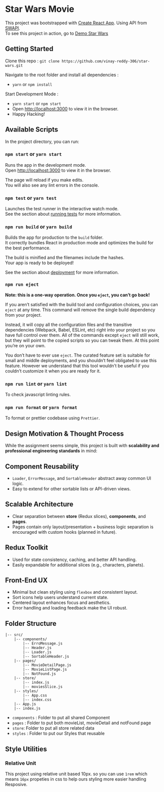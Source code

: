 # Star Wars Movie

This project was bootstrapped with [Create React App](https://github.com/facebook/create-react-app). Using API from [SWAPI](https://swapi.dev).<br>
To see this project in action, go to [Demo Star Wars](https://github.com/vinay-reddy-306/star-wars/)

## Getting Started

Clone this repo :
`git clone https://github.com/vinay-reddy-306/star-wars.git`

Navigate to the root folder and install all dependencies :

- `yarn` or `npm install`

Start Development Mode :

- `yarn start` or `npm start`
- Open [http://localhost:3000](http://localhost:3000) to view it in the browser.
- Happy Hacking!

## Available Scripts

In the project directory, you can run:

### `npm start` or `yarn start`

Runs the app in the development mode.<br>
Open [http://localhost:3000](http://localhost:3000) to view it in the browser.

The page will reload if you make edits.<br>
You will also see any lint errors in the console.

### `npm test` or `yarn test`

Launches the test runner in the interactive watch mode.<br>
See the section about [running tests](https://facebook.github.io/create-react-app/docs/running-tests) for more information.

### `npm run build` or `yarn build`

Builds the app for production to the `build` folder.<br>
It correctly bundles React in production mode and optimizes the build for the best performance.

The build is minified and the filenames include the hashes.<br>
Your app is ready to be deployed!

See the section about [deployment](https://facebook.github.io/create-react-app/docs/deployment) for more information.

### `npm run eject`

**Note: this is a one-way operation. Once you `eject`, you can’t go back!**

If you aren’t satisfied with the build tool and configuration choices, you can `eject` at any time. This command will remove the single build dependency from your project.

Instead, it will copy all the configuration files and the transitive dependencies (Webpack, Babel, ESLint, etc) right into your project so you have full control over them. All of the commands except `eject` will still work, but they will point to the copied scripts so you can tweak them. At this point you’re on your own.

You don’t have to ever use `eject`. The curated feature set is suitable for small and middle deployments, and you shouldn’t feel obligated to use this feature. However we understand that this tool wouldn’t be useful if you couldn’t customize it when you are ready for it.

### `npm run lint` or `yarn lint`

To check javascript linting rules.

### `npm run format` or `yarn format`

To format or prettier codebase using `Prettier`.

## Design Motivation & Thought Process

While the assignment seems simple, this project is built with **scalability and professional engineering standards** in mind:

## Component Reusability
- `Loader`, `ErrorMessage`, and `SortableHeader` abstract away common UI logic.
- Easy to extend for other sortable lists or API-driven views.

## Scalable Architecture
- Clear separation between **store** (Redux slices), **components**, and **pages**.
- Pages contain only layout/presentation + business logic separation is encouraged with custom hooks (planned in future).

## Redux Toolkit
- Used for state consistency, caching, and better API handling.
- Easily expandable for additional slices (e.g., characters, planets).

## Front-End UX
- Minimal but clean styling using `flexbox` and consistent layout.
- Sort icons help users understand current state.
- Centered layout enhances focus and aesthetics.
- Error handling and loading feedback make the UI robust.


## Folder Structure

```
|-- src/
    |-- components/
        |-- ErroMessage.js
        |-- Header.js
        |-- Loader.js
        |-- SortableHeader.js
    |-- pages/
        |-- MovieDetailPage.js
        |-- MovieListPage.js
        |-- NotFound.js
    |-- store/
        |-- index.js
        |-- moviesSlice.js
    |-- styles/
        |-- App.css
        |-- index.css
    |-- App.js
    |-- index.js
```

- `components` : Folder to put all shared Component
- `pages` : Folder to put both movieList, movieDetail and notFound page
- `store`: Folder to put all store related data
- `styles` : Folder to put our Styles that reusable

## Style Utilities

### Relative Unit

This project using relative unit based 10px. so you can use `1rem` which means `16px` propeties in css to help ours styling more easier handling Resposive.
